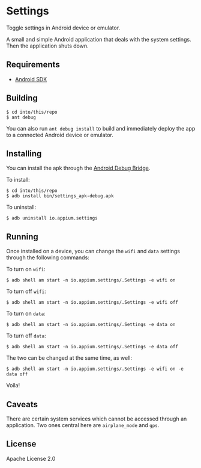# Settings

Toggle settings in Android device or emulator.

A small and simple Android application that deals with the system settings. Then the application shuts down.

## Requirements

* [Android SDK](developer.android.com)

## Building

```shell
$ cd into/this/repo
$ ant debug
```

You can also run `ant debug install` to build and immediately deploy the app to a connected Android device or emulator.

## Installing

You can install the apk through the [Android Debug Bridge](http://developer.android.com/tools/help/adb.html).

To install:

```shell
$ cd into/this/repo
$ adb install bin/settings_apk-debug.apk
```

To uninstall:

```shell
$ adb uninstall io.appium.settings
```

## Running

Once installed on a device, you can change the `wifi` and `data` settings through the following commands:

To turn on `wifi`:

```shell
$ adb shell am start -n io.appium.settings/.Settings -e wifi on
```

To turn off `wifi`:

```shell
$ adb shell am start -n io.appium.settings/.Settings -e wifi off
```

To turn on `data`:

```shell
$ adb shell am start -n io.appium.settings/.Settings -e data on
```

To turn off `data`:

```shell
$ adb shell am start -n io.appium.settings/.Settings -e data off
```

The two can be changed at the same time, as well:

```shell
$ adb shell am start -n io.appium.settings/.Settings -e wifi on -e data off
```

Voila!


## Caveats

There are certain system services which cannot be accessed through an application. Two ones central here are `airplane_mode` and `gps`.

## License

Apache License 2.0
